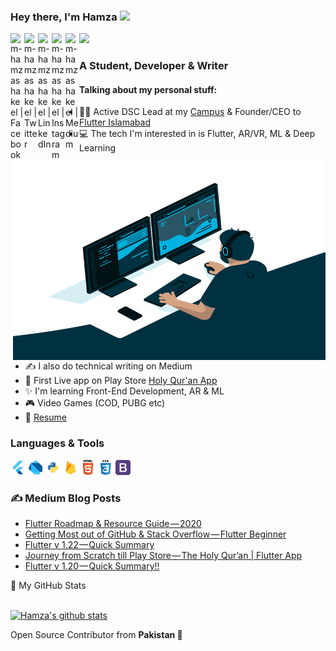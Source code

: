 ### Hey there, I'm  Hamza <img src="https://media.giphy.com/media/hvRJCLFzcasrR4ia7z/giphy.gif" width="25px">

[<img align="left" alt="m-hamzashakeel | Facebook" width=22px src="https://cdn.jsdelivr.net/npm/simple-icons@v3/icons/facebook.svg">][facebook]
[<img align="left" alt="m-hamzashakeel | Twitter" width=22px src="https://cdn.jsdelivr.net/npm/simple-icons@v3/icons/twitter.svg">][twitter]
[<img align="left" alt="m-hamzashakeel | LinkedIn" width=22px src="https://cdn.jsdelivr.net/npm/simple-icons@v3/icons/linkedin.svg">][linkedin]
[<img align="left" alt="m-hamzashakeel | Instagram" width=22px src="https://cdn.jsdelivr.net/npm/simple-icons@v3/icons/instagram.svg">][instagram]
[<img align="left" alt="m-hamzashakeel | Medium" width=22px src="https://cdn.jsdelivr.net/npm/simple-icons@v3/icons/medium.svg">][medium]

![](https://visitor-badge.glitch.me/badge?page_id=abhisheknaiidu.abhisheknaiidu)

### A Student, Developer & Writer

<img align="right" alt="GIF" src="code.gif" width="500" height="320" />

#### Talking about my personal stuff:

- 🙋‍♂️ Active DSC Lead at my [Campus][dsccui] & Founder/CEO to [Flutter Islamabad][flutter_isb]
- 💻 The tech I'm interested in is Flutter, AR/VR, ML & Deep Learning
- ✍ I also do technical writing on Medium
- 📱 First Live app on Play Store [Holy Qur'an App][quran]
- ✨ I'm learning Front-End Development, AR & ML
- 🎮 Video Games (COD, PUBG etc)
- 📄 [Resume][profile]

### Languages & Tools

<code><img width=24px src="https://raw.githubusercontent.com/github/explore/80688e429a7d4ef2fca1e82350fe8e3517d3494d/topics/flutter/flutter.png"></code>
<code><img width=24px src="https://raw.githubusercontent.com/github/explore/80688e429a7d4ef2fca1e82350fe8e3517d3494d/topics/dart/dart.png"></code>
<code><img width=24px src="https://raw.githubusercontent.com/github/explore/80688e429a7d4ef2fca1e82350fe8e3517d3494d/topics/python/python.png"></code>
<code><img width=24px src="https://raw.githubusercontent.com/github/explore/80688e429a7d4ef2fca1e82350fe8e3517d3494d/topics/firebase/firebase.png"></code>
<code><img width=24px src="https://raw.githubusercontent.com/github/explore/80688e429a7d4ef2fca1e82350fe8e3517d3494d/topics/html/html.png"></code>
<code><img width=24px src="https://raw.githubusercontent.com/github/explore/80688e429a7d4ef2fca1e82350fe8e3517d3494d/topics/css/css.png"></code>
<code><img width=24px src="https://raw.githubusercontent.com/github/explore/80688e429a7d4ef2fca1e82350fe8e3517d3494d/topics/bootstrap/bootstrap.png"></code>

### ✍ Medium Blog Posts
<!-- BLOG-POST-LIST:START -->
- [Flutter Roadmap & Resource Guide — 2020](https://itnext.io/flutter-roadmap-resource-guide-2020-2ea6e4460a15?source=rss-198dec8dcf4a------2)
- [Getting Most out of GitHub & Stack Overflow — Flutter Beginner](https://medium.com/@mhamzadev/getting-most-out-of-github-stack-overflow-flutter-beginner-5ad8ed01cdef?source=rss-198dec8dcf4a------2)
- [Flutter v 1.22 — Quick Summary](https://itnext.io/flutter-v-1-22-quick-summary-c86a36ed56b3?source=rss-198dec8dcf4a------2)
- [Journey from Scratch till Play Store — The Holy Qur’an | Flutter App](https://itnext.io/journey-from-scratch-till-play-store-the-holy-quran-flutter-app-407a5370448a?source=rss-198dec8dcf4a------2)
- [Flutter v 1.20 — Quick Summary!!](https://itnext.io/flutter-v-1-20-quick-summary-ca14e6da9418?source=rss-198dec8dcf4a------2)
<!-- BLOG-POST-LIST:END -->


<summary>📝 My GitHub Stats</summary>
<br>

[![Hamza's github stats](https://github-readme-stats.vercel.app/api?username=m-hamzashakeel&theme=gotham)](https://github.com/m-hamzashakeel/github-readme-stats)


Open Source Contributor from <b>Pakistan<b> 💚

[quran]: https://github.com/m-hamzashakeel/The_Holy_Quran_App
[twitter]: https://www.twitter.com/mhamzadev/
[linkedin]: https://www.linkedin.com/in/mhamzadev/
[instagram]: https://www.instagram.com/mhamzadev/
[medium]: https://medium.com/@hamza.6.shakeel
[facebook]: https://www.facebook.com/mhamzadev
[dsccui]: https://dsc.community.dev/comsats-university-islamabad/
[flutter_isb]: http://facebook.com/FlutterIslamabadPakistan
[profile]: http://m-hamzashakeel.github.io
